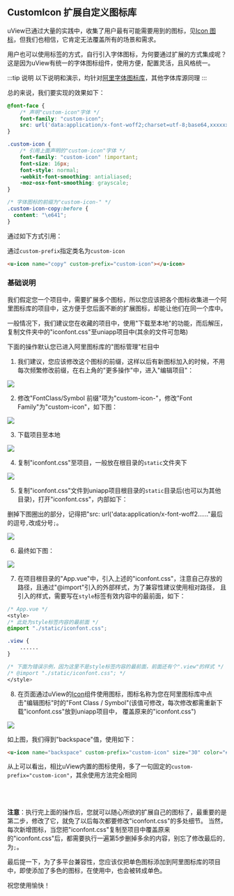 ## CustomIcon 扩展自定义图标库

<demo-model url="/pages/componentsA/icon/index"></demo-model>


uView已通过大量的实践中，收集了用户最有可能需要用到的图标，见[Icon 图标](/components/icon.html)，但我们也相信，它肯定无法覆盖所有的场景和需求。  

用户也可以使用标签的方式，自行引入字体图标，为何要通过扩展的方式集成呢？  
这是因为uView有统一的字体图标组件，使用方便，配置灵活，且风格统一。

:::tip 说明
以下说明和演示，均针对[阿里字体图标库](https://www.iconfont.cn)，其他字体库源同理
:::

总的来说，我们要实现的效果如下：

```css
@font-face {
	/* 声明"custom-icon"字体 */
	font-family: "custom-icon";
	src: url('data:application/x-font-woff2;charset=utf-8;base64,xxxxxxxx') format('woff2');
}

.custom-icon {
	/* 引用上面声明的"custom-icon"字体 */
	font-family: "custom-icon" !important;
	font-size: 16px;
	font-style: normal;
	-webkit-font-smoothing: antialiased;
	-moz-osx-font-smoothing: grayscale;
}

/* 字体图标的前缀为"custom-icon-" */
.custom-icon-copy:before {
  content: "\e641";
}
```

通过如下方式引用：  

通过`custom-prefix`指定类名为`custom-icon`

```html
<u-icon name="copy" custom-prefix="custom-icon"></u-icon>
```

### 基础说明

我们假定您一个项目中，需要扩展多个图标，所以您应该把各个图标收集进一个阿里图标库的项目中，这方便于您后面不断的扩展图标，却能让他们在同一个库中。

一般情况下，我们建议您在收藏的项目中，使用"下载至本地"的功能，而后解压，复制文件夹中的"iconfont.css"至uniapp项目中(其余的文件可忽略)

下面的操作默认您已进入阿里图标库的"图标管理"栏目中

1. 我们建议，您应该修改这个图标的前缀，这样以后有新图标加入的时候，不用每次频繁修改前缀，在右上角的"更多操作"中，进入"编辑项目"：

<img src="/custom_icon/custom_icon_3.png" />


2. 修改"FontClass/Symbol 前缀"项为"custom-icon-"，修改"Font Family"为"custom-icon"，如下图：

<img src="/custom_icon/custom_icon_4.png" />


3. 下载项目至本地

<img src="/custom_icon/custom_icon_1.png" />

4. 复制"iconfont.css"至项目，一般放在根目录的`static`文件夹下

<img src="/custom_icon/custom_icon_2.png" />

5. 复制"iconfont.css"文件到uniapp项目根目录的`static`目录后(也可以为其他目录)，打开"iconfont.css"，内部如下：

删掉下图圈出的部分，记得把"src: url('data:application/x-font-woff2......"最后的逗号`,`改成分号`;`。

<img src="/custom_icon/custom_icon_8.png" />

6. 最终如下图：

<img src="/custom_icon/custom_icon_9.png" />


7. 在项目根目录的"App.vue"中，引入上述的"iconfont.css"，注意自己存放的路径，且通过"@import"引入的外部样式，为了兼容性建议使用相对路径，
且引入的样式，需要写在`style`标签有效内容中的最前面，如下：

```css
/* App.vue */
<style>
/* 此处为style标签内容的最前面 */
@import "./static/iconfont.css";

.view {
	......
}

/* 下面为错误示例，因为这里不是style标签内容的最前面，前面还有个".view"的样式 */
/* @import "./static/iconfont.css"; */
</style>
```

8. 在页面通过uView的[Icon](/components/icon.html)组件使用图标，图标名称为您在阿里图标库中点击"编辑图标"时的"Font Class / Symbol"(该值可修改，每次修改都需重新下载"iconfont.css"放到uniapp项目中，
覆盖原来的"iconfont.css")

<img src="/custom_icon/custom_icon_7.png" />

如上图，我们得到"backspace"值，使用如下：

```html
<u-icon name="backspace" custom-prefix="custom-icon" size="30" color="#888888"></u-icon>
```

从上可以看出，相比uView内置的图标使用，多了一句固定的`custom-prefix="custom-icon"`，其余使用方法完全相同
<br><br><br><br>

**注意**：执行完上面的操作后，您就可以随心所欲的扩展自己的图标了，最重要的是第二步，修改了它，就免了以后每次都要修改"iconfont.css"的多处细节。
当然，每次新增图标，当您把"iconfont.css"复制至项目中覆盖原来的"iconfont.css"后，都需要执行一遍第5步删掉多余的内容，别忘了修改最后的`,`为`;`。 

最后提一下，为了多平台兼容性，您应该仅把单色图标添加到阿里图标库的项目中，即使添加了多色的图标，在使用中，也会被转成单色。

祝您使用愉快！